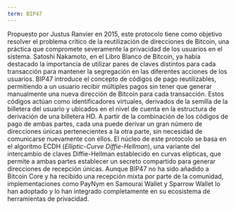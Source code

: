 ```yaml
---
term: BIP47
---
```


Propuesto por Justus Ranvier en 2015, este protocolo tiene como objetivo resolver el problema crítico de la reutilización de direcciones de Bitcoin, una práctica que compromete severamente la privacidad de los usuarios en el sistema. Satoshi Nakamoto, en el Libro Blanco de Bitcoin, ya había destacado la importancia de utilizar pares de claves distintos para cada transacción para mantener la segregación en las diferentes acciones de los usuarios. BIP47 introduce el concepto de códigos de pago reutilizables, permitiendo a un usuario recibir múltiples pagos sin tener que generar manualmente una nueva dirección de Bitcoin para cada transacción. Estos códigos actúan como identificadores virtuales, derivados de la semilla de la billetera del usuario y ubicados en el nivel de cuenta en la estructura de derivación de una billetera HD. A partir de la combinación de los códigos de pago de ambas partes, cada una puede derivar un gran número de direcciones únicas pertenecientes a la otra parte, sin necesidad de comunicarse nuevamente con ellos. El núcleo de este protocolo se basa en el algoritmo ECDH (*Elliptic-Curve Diffie-Hellman*), una variante del intercambio de claves Diffie-Hellman establecido en curvas elípticas, que permite a ambas partes establecer un secreto compartido para generar direcciones de recepción únicas. Aunque BIP47 no ha sido añadido a Bitcoin Core y ha recibido una recepción mixta por parte de la comunidad, implementaciones como PayNym en Samourai Wallet y Sparrow Wallet lo han adoptado y lo han integrado completamente en su ecosistema de herramientas de privacidad.